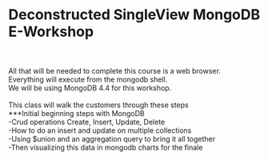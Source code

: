 # Deconstructed SingleView MongoDB E-Workshop
<br>
<br>
All that will be needed to complete this course is a web browser.<br>
Everything will execute from the mongodb shell.<br>
We will be using MongoDB 4.4 for this workshop.
<br>
<br>
This class will walk the customers through these steps<br>***Initial beginning steps with MongoDB<br>
-Crud operations Create, Insert, Update, Delete<br>
-How to do an insert and update on multiple collections<br>
-Using $union and an aggregation query to bring it all together<br>
-Then visualizing this data in mongodb charts for the finale<br>
